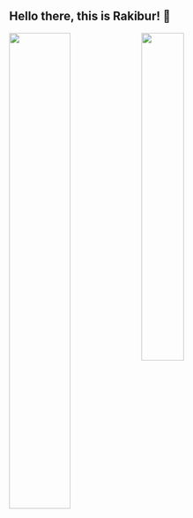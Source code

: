 ## Hello there, this is Rakibur! :wave:

<img align="left" width="47%" src="https://github-readme-stats.vercel.app/api?username=rahman-rakib&show_icons=true&theme=prussian" />
<img align="left" width="39%" src="https://github-readme-stats.vercel.app/api/top-langs/?username=rahman-rakib&layout=compact" />
